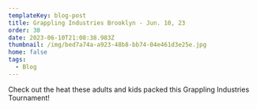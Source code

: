 ```yaml
---
templateKey: blog-post
title: Grappling Industries Brooklyn - Jun. 10, 23
order: 30
date: 2023-06-10T21:08:38.983Z
thumbnail: /img/bed7a74a-a923-48b8-bb74-04e461d3e25e.jpg
home: false
tags:
  - Blog
---
```

C﻿heck out the heat these adults and kids packed this Grappling Industries Tournament!